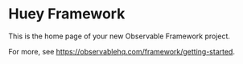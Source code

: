 # Huey Framework

This is the home page of your new Observable Framework project.

For more, see <https://observablehq.com/framework/getting-started>.
